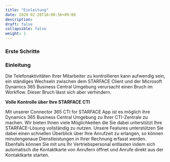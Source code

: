 ```yaml
---
title: "Einleitung"
date: 2020-02-28T10:08:56+09:00
description: 
draft: false
collapsible: false
weight: 1
---
```

### Erste Schritte

### Einleitung

Die Telefonaktivitäten Ihrer Mitarbeiter zu kontrollieren kann aufwendig sein, ein ständiges Wechseln zwischen dem STARFACE Client und der Microsoft Dynamics 365 Business Central Umgebung verursacht einen Bruch im Workflow. Dieser Bruch lässt sich aber verhindern.

**Volle Kontrolle über Ihre STARFACE CTI**

Mit unserer Connector 365 CTI for STARFACE App ist es möglich ihre Dynamics 365 Business Central Umgebung zu Ihrer CTI-Zentrale zu machen. Wir bieten Ihnen viele Möglichkeiten die Sie dabei unterstützt Ihre STARFACE-Lösung vollständig zu nutzen. Unsere Features unterstützen Sie dabei einen schnellen Überblick über Ihre Anrufzeit zu erlangen, so können minutengenaue Dienstleistungen in Ihrer Rechnung erfasst werden. Ebenfalls können Sie mit uns Ihr Vertriebspersonal entlasten indem sich automatisch die Kontaktkarte von Anrufern öffnet und Anrufe direkt aus der Kontaktkarte starten.
